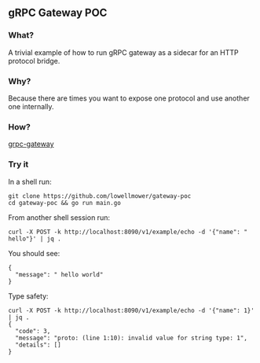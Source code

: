 ## gRPC Gateway POC

### What?
A trivial example of how to run gRPC gateway as a sidecar for an HTTP
protocol bridge.

### Why?
Because there are times you want to expose one protocol and use another
one internally.

### How?
[grpc-gateway](https://github.com/grpc-ecosystem/grpc-gateway)

### Try it
In a shell run:
```
git clone https://github.com/lowellmower/gateway-poc
cd gateway-poc && go run main.go
```
From another shell session run:
```
curl -X POST -k http://localhost:8090/v1/example/echo -d '{"name": " hello"}' | jq .
```
You should see:
```
{
  "message": " hello world"
}
```
Type safety:
```
curl -X POST -k http://localhost:8090/v1/example/echo -d '{"name": 1}' | jq .
{
  "code": 3,
  "message": "proto: (line 1:10): invalid value for string type: 1",
  "details": []
}
```


